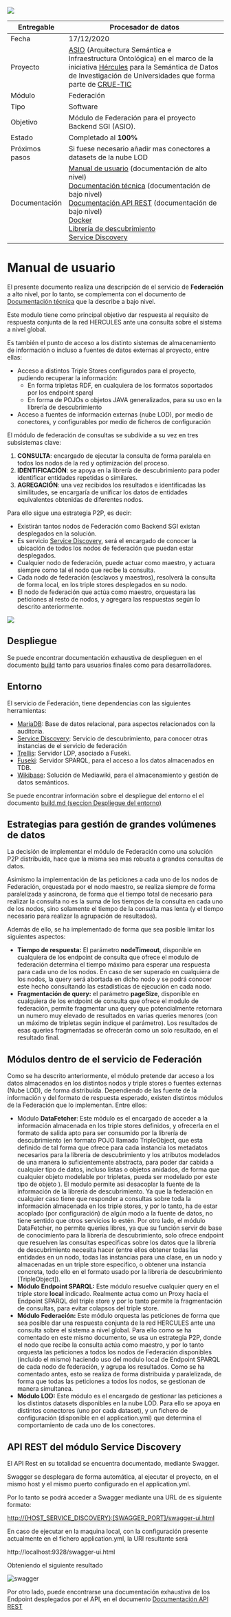 

![](C:\Users\druiz\repositorios\UM\Formacion\federation\images\logos_feder.png)

| Entregable     | Procesador de datos                                          |
| -------------- | ------------------------------------------------------------ |
| Fecha          | 17/12/2020                                                   |
| Proyecto       | [ASIO](https://www.um.es/web/hercules/proyectos/asio) (Arquitectura Semántica e Infraestructura Ontológica) en el marco de la iniciativa [Hércules](https://www.um.es/web/hercules/) para la Semántica de Datos de Investigación de Universidades que forma parte de [CRUE-TIC](http://www.crue.org/SitePages/ProyectoHercules.aspx) |
| Módulo         | Federación                                                   |
| Tipo           | Software                                                     |
| Objetivo       | Módulo de Federación para el proyecto Backend SGI (ASIO).    |
| Estado         | Completado al **100%**                                       |
| Próximos pasos | Si fuese necesario añadir mas conectores a datasets de la nube LOD |
| Documentación  | [Manual de usuario](./docs/manual_de_usuario.md) (documentación de alto nivel)<br />[Documentación técnica](./docs/documentacion-tecnica.md) (documentación de bajo nivel)<br/>[Documentación API REST](./docs/documentacion_api_rest_de_la_libreria_de_descubrimiento.md) (documentación de bajo nivel)<br/>[Docker](./docs/docker.md)<br/>[Librería de descubrimiento](https://github.com/HerculesCRUE/ib-discovery<br/>https://github.com/HerculesCRUE/ib-federation<br/>https://github.com/HerculesCRUE/ib-service-discovery)<br/>[Service Discovery](https://github.com/HerculesCRUE/ib-service-discovery) |



# Manual de usuario

El presente documento realiza una descripción de el servicio de **Federación** a alto nivel, por lo tanto, se complementa con el documento de [Documentación técnica](./documentacion-tecnica.md) que la describe a bajo nivel.

Este modulo tiene como principal objetivo dar respuesta al requisito de respuesta conjunta de la red HERCULES ante una consulta sobre el sistema a nivel global.

Es también el punto de acceso a los distinto sistemas de almacenamiento de información o incluso a fuentes de datos externas al proyecto, entre ellas:

* Acceso a distintos Triple Stores configurados para el proyecto, pudiendo recuperar la información:
  * En forma tripletas RDF, en cualquiera de los formatos soportados por los endpoint sparql
  * En forma de POJOs o objetos JAVA generalizados, para su uso en la librería de descubrimiento
* Acceso a fuentes de información externas (nube LOD), por medio de conectores, y configurables por medio de ficheros de configuración

El módulo de federación de consultas se subdivide a su vez en tres subsistemas clave:

1. **CONSULTA**: encargado de ejecutar la consulta de forma paralela en todos los nodos de la red y optimización del proceso.
2. **IDENTIFICACIÓN**: se apoya en la librería de descubrimiento para poder identificar entidades repetidas o similares.
3. **AGREGACIÓN**: una vez recibidos los resultados e identificadas las similitudes, se encargaría de unificar los datos de entidades equivalentes obtenidas de diferentes nodos.

Para ello sigue una estrategia P2P, es decir:

* Existirán tantos nodos de Federación como Backend SGI existan desplegados en la solución.
* Es servicio [Service Discovery](https://github.com/HerculesCRUE/ib-service-discovery), será el encargado de conocer la ubicación de todos los nodos de federación que puedan estar desplegados.
* Cualquier nodo de federación, puede actuar como maestro, y actuara siempre como tal el nodo que recibe la consulta.
* Cada nodo de federación (esclavos y maestros), resolverá la consulta de forma local, en los triple stores desplegados en su nodo.
* El nodo de federación que actúa como maestro, orquestara las peticiones al resto de nodos, y agregara las respuestas según lo descrito anteriormente.

![](..\images\ASIO_Izertis_Federación_v2.png)

## Despliegue

Se puede encontrar documentación exhaustiva de desplieguen en el documento [build](./build.md) tanto para usuarios finales como para desarrolladores.

## Entorno

El servicio de Federación, tiene dependencias con las siguientes herramientas:

* [MariaDB](https://mariadb.org/): Base de datos relacional, para aspectos relacionados con la auditoría.
* [Service Discovery](https://github.com/HerculesCRUE/ib-service-discovery): Servicio de descubrimiento, para conocer otras instancias de el servicio de federación
* [Trellis](https://github.com/trellis-ldp/trellis): Servidor LDP, asociado a Fuseki.
* [Fuseki](https://jena.apache.org/documentation/fuseki2/): Servidor SPARQL, para el acceso a los datos almacenados en TDB.
* [Wikibase](https://en.wikipedia.org/wiki/Wikibase): Solución de Mediawiki, para el almacenamiento y gestión de datos semánticos.  

Se puede encontrar información sobre el despliegue del entorno el el documento [build.md (seccion Despliegue del entorno)](https://github.com/HerculesCRUE/ib-discovery/blob/master/docs/build.md#Despliegue-del-entorno)

## Estrategias para gestión de grandes volúmenes de datos

La decisión de implementar el módulo de Federación como una solución P2P distribuida, hace que la misma sea mas robusta a grandes consultas de datos. 

Asimismo la implementación de las peticiones a cada uno de los nodos de Federación, orquestada por el nodo maestro, se realiza siempre de forma paralelizada y asíncrona, de forma que el tiempo total de necesario para realizar la consulta no es la suma de los tiempos de la consulta en cada uno de los nodos, sino solamente el tiempo de la consulta mas lenta (y el tiempo necesario para realizar la agrupación de resultados).

Además de ello, se ha implementado de forma que sea posible limitar los siguientes aspectos:

* **Tiempo de respuesta:** El parámetro **nodeTimeout**, disponible en cualquiera de los endpoint de consulta que ofrece el modulo de federación determina el tiempo máximo para esperar una respuesta para cada uno de los nodos. En caso de ser superado en cualquiera de los nodos, la query será abortada en dicho nodo y se podrá conocer este hecho consultando las estadísticas de ejecución en cada nodo.
*  **Fragmentación de query:** el parámetro **pageSize**, disponible en cualquiera de los endpoint de consulta que ofrece el modulo de federación, permite fragmentar una query que potencialmente retornara un numero muy elevado de resultados en varias queries menores (con un máximo de tripletas según indique el parámetro). Los resultados de esas queries fragmentadas se ofrecerán como un solo resultado, en el resultado final.

## Módulos dentro de el servicio de Federación

Como se ha descrito anteriormente, el módulo pretende dar acceso a los datos almacenados en los distintos nodos y triple stores o fuentes externas (Nube LOD), de forma distribuida. Dependiendo de las fuente de la información y del formato de respuesta esperado, existen distintos módulos de la Federación que lo implementan. Entre ellos:

* Módulo **DataFetcher**: Este módulo es el encargado de acceder a la información almacenada en los triple stores definidos, y ofrecerla en el formato de salida apto para ser consumido por la librería de descubrimiento (en formato POJO llamado TripleObject, que esta definido de tal forma que ofrece para cada instancia los metadatos necesarios para la librería de descubrimiento y los atributos modelados de una manera lo suficientemente abstracta, para poder dar cabida a cualquier tipo de datos, incluso listas o objetos anidados, de forma que cualquier objeto modelable por tripletas, pueda ser modelado por este tipo de objeto ). El modulo permite asi desacoplar la fuente de la información de la librería de descubrimiento. Ya que la federación en cualquier caso tiene que responder a consultas sobre toda la información almacenada en los triple stores, y por lo tanto, ha de estar acoplado (por configuración) de algún modo a la fuente de datos, no tiene sentido que otros servicios lo estén. Por otro lado, el módulo DataFetcher, no permite queries libres, ya que su función servir de base de conocimiento para la librería de descubrimiento, solo ofrece endpoint que resuelven las consultas especificas sobre los datos que la librería de descubrimiento necesita hacer (entre ellos obtener todas las entidades en un nodo, todas las instancias para una clase, en un nodo y almacenadas en un triple store especifico, o obtener una instancia concreta, todo ello en el formato usado por la librería de descubrimiento [TripleObject]).
* **Módulo Endpoint SPARQL:** Este módulo resuelve cualquier query en el triple store **local** indicado. Realmente actua como un Proxy hacia el Endpoint SPARQL del triple store y por lo tanto permite la fragmentación de consultas, para evitar colapsos del triple store.
* **Módulo Federación:** Este módulo orquesta las peticiones de forma que sea posible dar una respuesta conjunta de la red HERCULES ante una consulta sobre el sistema a nivel global. Para ello como se ha comentado en este mismo documento, se usa un estrategia P2P, donde el nodo que recibe la consulta actúa como maestro, y por lo tanto orquesta las peticiones a todos los nodos de Federación disponibles (incluido el mismo) haciendo uso del modulo local de Endpoint SPARQL de cada nodo de federación, y agrupa los resultados. Como se ha comentado antes, esto se realiza de forma distribuida y paralelizada, de forma que todas las peticiones a todos los nodos, se gestionan de manera simultanea.
* **Módulo LOD:** Este módulo es el encargado de gestionar las peticiones a los distintos datasets disponibles en la nube LOD. Para ello se apoya en distintos conectores (uno por cada dataset), y un fichero de configuración (disponible en el application.yml) que determina el comportamiento de cada uno de los conectores.



## API REST del módulo Service Discovery

El API Rest en su totalidad se encuentra documentado, mediante Swagger.

Swagger se desplegara de forma automática,  al ejecutar el proyecto, en el mismo host y el mismo puerto configurado en el application.yml.

Por lo tanto se podrá acceder a Swagger mediante una URL de es siguiente formato:  

[http://{HOST_SERVICE_DISCOVERY}:[SWAGGER_PORT]/swagger-ui.html](http://localhost:9329/swagger-ui.html)

En caso de ejecutar en la maquina local, con la configuración presente actualmente en el fichero application.yml, la URI resultante será

http://localhost:9328/swagger-ui.html

Obteniendo el siguiente resultado

![swagger](../images/swagger.png)

Por otro lado, puede encontrarse una documentación exhaustiva de los Endpoint desplegados por el API, en el documento [Documentación API REST](./documentacion_api_rest.md)
